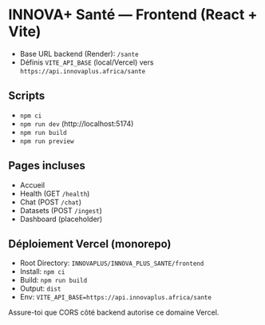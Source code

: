 INNOVA+ Santé — Frontend (React + Vite)
======================================

- Base URL backend (Render): `/sante`
- Définis `VITE_API_BASE` (local/Vercel) vers `https://api.innovaplus.africa/sante`

Scripts
-------

- `npm ci`
- `npm run dev` (http://localhost:5174)
- `npm run build`
- `npm run preview`

Pages incluses
--------------

- Accueil
- Health (GET `/health`)
- Chat (POST `/chat`)
- Datasets (POST `/ingest`)
- Dashboard (placeholder)

Déploiement Vercel (monorepo)
-----------------------------

- Root Directory: `INNOVAPLUS/INNOVA_PLUS_SANTE/frontend`
- Install: `npm ci`
- Build: `npm run build`
- Output: `dist`
- Env: `VITE_API_BASE=https://api.innovaplus.africa/sante`

Assure-toi que CORS côté backend autorise ce domaine Vercel.

